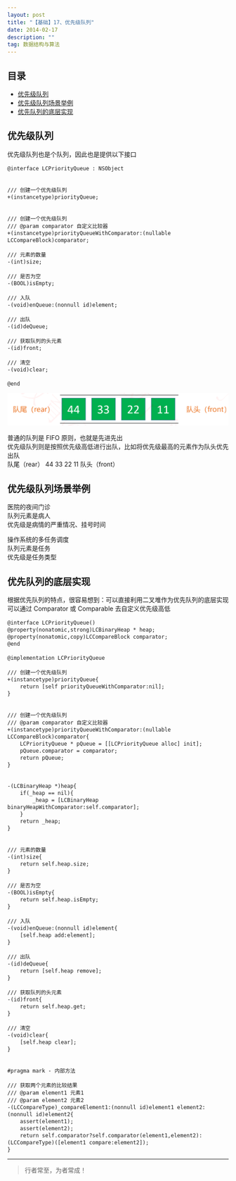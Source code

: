```yaml
---
layout: post
title: "【基础】17、优先级队列"
date: 2014-02-17
description: ""
tag: 数据结构与算法
---
```







## 目录

* [优先级队列](#content1)
* [优先级队列场景举例](#content2)
* [优先队列的底层实现](#content3)





<!-- ************************************************ -->
## <a id="content1"></a>优先级队列


优先级队列也是个队列，因此也是提供以下接口  
```
@interface LCPriorityQueue : NSObject


/// 创建一个优先级队列
+(instancetype)priorityQueue;


/// 创建一个优先级队列
/// @param comparator 自定义比较器
+(instancetype)priorityQueueWithComparator:(nullable LCCompareBlock)comparator;

/// 元素的数量
-(int)size;

/// 是否为空
-(BOOL)isEmpty;

/// 入队
-(void)enQueue:(nonnull id)element;

/// 出队
-(id)deQueue;

/// 获取队列的头元素
-(id)front;

/// 清空
-(void)clear;

@end

```

<img src="/images/DataStructurs/pqueue1.png" alt="img">

普通的队列是 FIFO 原则，也就是先进先出    
优先级队列则是按照优先级高低进行出队，比如将优先级最高的元素作为队头优先出队    
队尾（rear） 44 33 22 11 队头（front）    

<!-- ************************************************ -->
## <a id="content2"></a>优先级队列场景举例

医院的夜间门诊    
队列元素是病人    
优先级是病情的严重情况、挂号时间

操作系统的多任务调度       
队列元素是任务    
优先级是任务类型   

<!-- ************************************************ -->
## <a id="content3"></a>优先队列的底层实现

根据优先队列的特点，很容易想到：可以直接利用二叉堆作为优先队列的底层实现   
可以通过 Comparator 或 Comparable 去自定义优先级高低   

```
@interface LCPriorityQueue()
@property(nonatomic,strong)LCBinaryHeap * heap;
@property(nonatomic,copy)LCCompareBlock comparator;
@end

@implementation LCPriorityQueue

/// 创建一个优先级队列
+(instancetype)priorityQueue{
    return [self priorityQueueWithComparator:nil];
}


/// 创建一个优先级队列
/// @param comparator 自定义比较器
+(instancetype)priorityQueueWithComparator:(nullable LCCompareBlock)comparator{
    LCPriorityQueue * pQueue = [[LCPriorityQueue alloc] init];
    pQueue.comparator = comparator;
    return pQueue;
}


-(LCBinaryHeap *)heap{
    if(_heap == nil){
        _heap = [LCBinaryHeap binaryHeapWithComparator:self.comparator];
    }
    return _heap;
}


/// 元素的数量
-(int)size{
    return self.heap.size;
}

/// 是否为空
-(BOOL)isEmpty{
    return self.heap.isEmpty;
}

/// 入队
-(void)enQueue:(nonnull id)element{
    [self.heap add:element];
}

/// 出队
-(id)deQueue{
    return [self.heap remove];
}

/// 获取队列的头元素
-(id)front{
    return self.heap.get;
}

/// 清空
-(void)clear{
    [self.heap clear];
}


#pragma mark - 内部方法

/// 获取两个元素的比较结果
/// @param element1 元素1
/// @param element2 元素2
-(LCCompareType)_compareElement1:(nonnull id)element1 element2:(nonnull id)element2{
    assert(element1);
    assert(element2);
    return self.comparator?self.comparator(element1,element2):(LCCompareType)([element1 compare:element2]);
}
```

----------
>  行者常至，为者常成！



